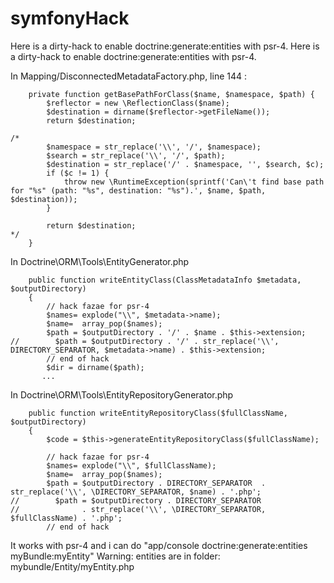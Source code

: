 # symfonyHack
Here is a dirty-hack to enable doctrine:generate:entities with psr-4.
Here is a dirty-hack to enable doctrine:generate:entities with psr-4.

In Mapping/DisconnectedMetadataFactory.php, line 144 :
```
    private function getBasePathForClass($name, $namespace, $path) {
        $reflector = new \ReflectionClass($name);
        $destination = dirname($reflector->getFileName());
        return $destination;

/*
        $namespace = str_replace('\\', '/', $namespace);
        $search = str_replace('\\', '/', $path);
        $destination = str_replace('/' . $namespace, '', $search, $c);
        if ($c != 1) {
            throw new \RuntimeException(sprintf('Can\'t find base path for "%s" (path: "%s", destination: "%s").', $name, $path, $destination));
        }

        return $destination;
*/
    }
```
In Doctrine\ORM\Tools\EntityGenerator.php
```
    public function writeEntityClass(ClassMetadataInfo $metadata, $outputDirectory)
    {
        // hack fazae for psr-4
        $names= explode("\\", $metadata->name);
        $name=  array_pop($names);
        $path = $outputDirectory . '/' . $name . $this->extension;
//        $path = $outputDirectory . '/' . str_replace('\\', DIRECTORY_SEPARATOR, $metadata->name) . $this->extension;
        // end of hack
        $dir = dirname($path);
       ...
```
In Doctrine\ORM\Tools\EntityRepositoryGenerator.php
```
    public function writeEntityRepositoryClass($fullClassName, $outputDirectory)
    {
        $code = $this->generateEntityRepositoryClass($fullClassName);

        // hack fazae for psr-4
        $names= explode("\\", $fullClassName);
        $name=  array_pop($names);
        $path = $outputDirectory . DIRECTORY_SEPARATOR  . str_replace('\\', \DIRECTORY_SEPARATOR, $name) . '.php';
//        $path = $outputDirectory . DIRECTORY_SEPARATOR
//              . str_replace('\\', \DIRECTORY_SEPARATOR, $fullClassName) . '.php';
        // end of hack
```
It works with psr-4 and i can do "app/console doctrine:generate:entities myBundle:myEntity"
Warning: entities are in folder: mybundle/Entity/myEntity.php
